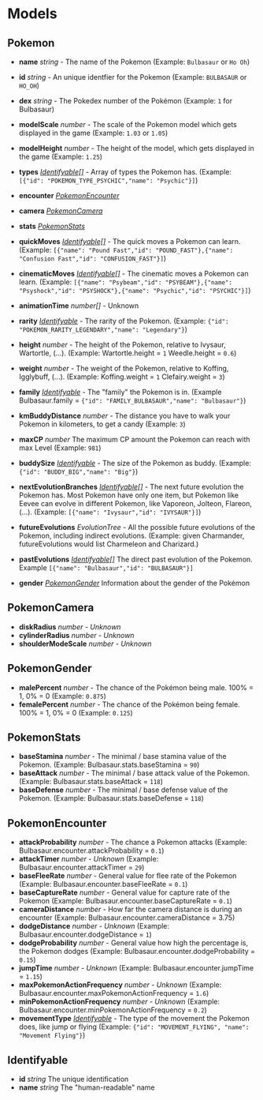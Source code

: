 # Models

## Pokemon

- **name** *string* - The name of the Pokemon (Example: `Bulbasaur` or `Ho Oh`)
- **id** *string* - An unique identfier for the Pokemon (Example: `BULBASAUR` or `HO_OH`)
- **dex** *string* - The Pokedex number of the Pokémon (Example: `1` for Bulbasaur)
- **modelScale** *number* - The scale of the Pokemon model which gets displayed in the game (Example: `1.03` or `1.05`)
- **modelHeight** *number* - The height of the model, which gets displayed in the game (Example: `1.25`)
- **types** *[Identifyable[]](#identifyable)* - Array of types the Pokemon has. (Example:
`[{"id": "POKEMON_TYPE_PSYCHIC","name": "Psychic"}]`) 
- **encounter** *[PokemonEncounter](#pokemonencounter)*
- **camera** *[PokemonCamera](#pokemoncamera)*
- **stats** *[PokemonStats](#pokemonstats)*
- **quickMoves** *[Identifyable[]](#identifyable)* - The quick moves a Pokemon can learn. (Example: `[{"name": "Pound Fast","id": "POUND_FAST"},{"name": "Confusion Fast","id": "CONFUSION_FAST"}]`)
- **cinematicMoves** *[Identifyable[]](#identifyable)* - The cinematic moves a Pokemon can learn. (Example: `[{"name": "Psybeam","id": "PSYBEAM"},{"name": "Psyshock","id": "PSYSHOCK"},{"name": "Psychic","id": "PSYCHIC"}]`)

- **animationTime** *number[]* - Unknown
- **rarity** *[Identifyable](#identifyable)* - The rarity of the Pokemon. (Example: `{"id": "POKEMON_RARITY_LEGENDARY","name": "Legendary"}`)
- **height** *number* - The height of the Pokemon, relative to Ivysaur, Wartortle, (...). (Example: Wartortle.height = `1` Weedle.height = `0.6`)
- **weight** *number* - The weight of the Pokemon, relative to Koffing, Igglybuff, (...). (Example: Koffing.weight = `1` Clefairy.weight = `3`)
- **family** *[Identifyable](#identifyable)* - The "family" the Pokemon is in. (Example Bulbasaur.family = `{"id": "FAMILY_BULBASAUR","name": "Bulbasaur"}`)
- **kmBuddyDistance** *number* - The distance you have to walk your Pokemon in kilometers, to get a candy (Example: `3`)
- **maxCP** *number* The maximum CP amount the Pokemon can reach with max Level (Example: `981`)
- **buddySize** *[Identifyable](#identifyable)* - The size of the Pokemon as buddy. (Example: `{"id": "BUDDY_BIG","name": "Big"}`)
- **nextEvolutionBranches** *[Identifyable[]](#identifyable)* - The next future evolution the Pokemon has. Most Pokemon have only one item, but Pokemon like Eevee can evolve in different Pokemon, like Vaporeon, Jolteon, Flareon, (...). (Example: `[{"name": "Ivysaur","id": "IVYSAUR"}]`)
- **futureEvolutions** *EvolutionTree* - All the possible future evolutions of the Pokemon, including indirect
     evolutions. (Example: given Charmander, futureEvolutions would list Charmeleon and Charizard.)
- **pastEvolutions** *[Identifyable[]](#identifyable)* The direct past evolution of the Pokemon. Example `[{"name": "Bulbasaur","id": "BULBASAUR"}]`
- **gender** *[PokemonGender](#pokemongender)* Information about the gender of the Pokémon

## PokemonCamera
- **diskRadius** *number* - *Unknown*
- **cylinderRadius** *number* - *Unknown*
- **shoulderModeScale** *number* - *Unknown*

## PokemonGender
- **malePercent** *number* - The chance of the Pokémon being male. 100% = 1, 0% = 0 (Example: `0.875`)
- **femalePercent** *number* - The chance of the Pokémon being female. 100% = 1, 0% = 0 (Example: `0.125`)

## PokemonStats
- **baseStamina** *number* - The minimal / base stamina value of the Pokemon. (Example: Bulbasaur.stats.baseStamina = `90`)
- **baseAttack** *number* - The minimal / base attack value of the Pokemon. (Example: Bulbasaur.stats.baseAttack = `118`)
- **baseDefense** *number* - The minimal / base defense value of the Pokemon. (Example: Bulbasaur.stats.baseDefense = `118`)

## PokemonEncounter
- **attackProbability** *number* - The chance a Pokemon attacks (Example: Bulbasaur.encounter.attackProbability = `0.1`)
- **attackTimer** *number* - *Unknown* (Example: Bulbasaur.encounter.attackTimer = `29`)
- **baseFleeRate** *number* - General value for flee rate of the Pokemon (Example: Bulbasaur.encounter.baseFleeRate = `0.1`)
- **baseCaptureRate** *number* - General value for capture rate of the Pokemon (Example: Bulbasaur.encounter.baseCaptureRate = `0.1`)
- **cameraDistance** *number* - How far the camera distance is during an encounter (Example: Bulbasaur.encounter.cameraDistance = 3.75)
- **dodgeDistance** *number* - *Unknown* (Example: Bulbasaur.encounter.dodgeDistance = `1`)
- **dodgeProbability** *number* - General value how high the percentage is, the Pokemon dodges (Example: Bulbasaur.encounter.dodgeProbability = `0.15`)
- **jumpTime** *number* - *Unknown* (Example: Bulbasaur.encounter.jumpTime = `1.15`)
- **maxPokemonActionFrequency** *number* - *Unknown* (Example: Bulbasaur.encounter.maxPokemonActionFrequency = `1.6`)
- **minPokemonActionFrequency** *number* - *Unknown* (Example: Bulbasaur.encounter.minPokemonActionFrequency = `0.2`)
- **movementType** *[Identifyable](#identifyable)* - The type of the movement the Pokemon does, like jump or flying (Example: `{"id": "MOVEMENT_FLYING", "name": "Movement Flying"}`)

## Identifyable
- **id** *string* The unique identification
- **name** *string* The "human-readable" name
